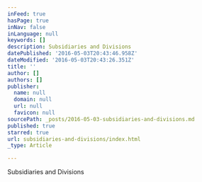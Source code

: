 ```yaml
---
inFeed: true
hasPage: true
inNav: false
inLanguage: null
keywords: []
description: Subsidiaries and Divisions
datePublished: '2016-05-03T20:43:46.958Z'
dateModified: '2016-05-03T20:43:26.351Z'
title: ''
author: []
authors: []
publisher:
  name: null
  domain: null
  url: null
  favicon: null
sourcePath: _posts/2016-05-03-subsidiaries-and-divisions.md
published: true
starred: true
url: subsidiaries-and-divisions/index.html
_type: Article

---
```

Subsidiaries and Divisions